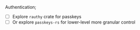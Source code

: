 
Authentication;
- [ ] Explore `rauthy` crate for passkeys
- [ ] Or explore `passkeys-rs` for lower-level more granular control
